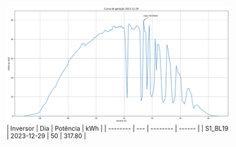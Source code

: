 ![My Image](29_12_2023-S1_BL19.png)
| Inversor | Dia | Potência | kWh    |
| -------- | --- | -------- | ------ |
| S1_BL19       | 2023-12-29  | 50       | 317.80 |
